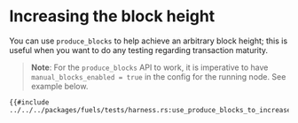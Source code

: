 # Increasing the block height

You can use `produce_blocks` to help achieve an arbitrary block height; this is useful when you want to do any testing regarding transaction maturity.

> **Note**: For the `produce_blocks` API to work, it is imperative to have `manual_blocks_enabled = true` in the config for the running node. See example below.
 
````rust,ignore
{{#include ../../../packages/fuels/tests/harness.rs:use_produce_blocks_to_increase_block_height}}
````
